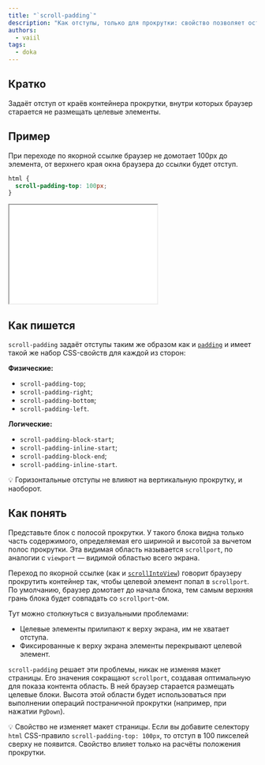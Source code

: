 ```yaml
---
title: "`scroll-padding`"
description: "Как отступы, только для прокрутки: свойство позволяет остановить прокрутку на определённом расстоянии от края контейнера"
authors:
  - vaiil
tags:
  - doka
---
```


## Кратко

Задаёт отступ от краёв контейнера прокрутки, внутри которых браузер старается не размещать целевые элементы.

## Пример
При переходе по якорной ссылке браузер не домотает 100px до элемента, от верхнего края окна браузера до ссылки будет отступ.

```css
html {
  scroll-padding-top: 100px;
}
```

<iframe title="Отступ при прокрутке к якорю" src="demos/anchor-offset/" height="200" sandbox></iframe>

## Как пишется

`scroll-padding` задаёт отступы таким же образом как и [`padding`](/css/padding/#kak-pishetsya) и имеет такой же набор CSS-свойств для каждой из сторон:

**Физические:**

- `scroll-padding-top`;
- `scroll-padding-right`;
- `scroll-padding-bottom`;
- `scroll-padding-left`.

**Логические:**

- `scroll-padding-block-start`;
- `scroll-padding-inline-start`;
- `scroll-padding-block-end`;
- `scroll-padding-inline-start`.

<aside>

💡 Горизонтальные отступы не влияют на вертикальную прокрутку, и наоборот.

</aside>

## Как понять

Представьте блок с полосой прокрутки. У такого блока видна только часть содержимого, определяемая его шириной и высотой за вычетом полос прокрутки. Эта видимая область называется `scrollport`, по аналогии с `viewport` — видимой областью всего экрана.

Переход по якорной ссылке (как и [`scrollIntoView`](/js/element-scroll-scrollintoview/)) говорит браузеру прокрутить контейнер так, чтобы целевой элемент попал в `scrollport`. По умолчанию, браузер домотает до начала блока, тем самым верхняя грань блока будет совпадать со `scrollport`-ом.

Тут можно столкнуться с визуальными проблемами:

- Целевые элементы прилипают к верху экрана, им не хватает отступа.
- Фиксированные к верху экрана элементы перекрывают целевой элемент.

`scroll-padding` решает эти проблемы, никак не изменяя макет страницы. Его значения сокращают `scrollport`, создавая оптимальную для показа контента область. В ней браузер старается размещать целевые блоки. Высота этой области будет использоваться при выполнении операций постраничной прокрутки (например, при нажатии `PgDown`).

<aside>

💡 Свойство не изменяет макет страницы. Если вы добавите селектору `html` CSS-правило `scroll-padding-top: 100px`, то отступ в 100 пикселей сверху не появится. Свойство влияет только на расчёты положения прокрутки.

</aside>
